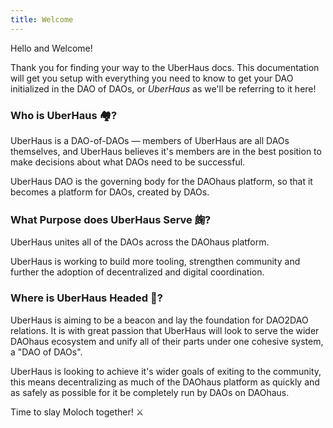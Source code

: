 ```yaml
---
title: Welcome
---
```


Hello and Welcome!

Thank you for finding your way to the UberHaus docs.  This documentation will get you setup with everything you need to know to get your DAO initialized in the DAO of DAOs, or *UberHaus* as we'll be referring to it here!

### Who is UberHaus 🏘?

UberHaus is a DAO-of-DAOs — members of UberHaus are all DAOs themselves, and UberHaus believes it's members are in the best position to make decisions about what DAOs need to be successful.

UberHaus DAO is the governing body for the DAOhaus platform, so that it becomes a platform for DAOs, created by DAOs.

### What Purpose does UberHaus Serve 龾?   

UberHaus unites all of the DAOs across the DAOhaus platform.

UberHaus is working to build more tooling, strengthen community and further the adoption of decentralized and digital coordination. 
 

### Where is UberHaus Headed 🙈? 

UberHaus is aiming to be a beacon and lay the foundation for DAO2DAO relations.  It is with great passion that UberHaus will look to serve the wider DAOhaus ecosystem and unify all of their parts under one cohesive system, a "DAO of DAOs".

UberHaus is looking to achieve it's wider goals of exiting to the community, this means decentralizing as much of the DAOhaus platform as quickly and as safely as possible for it be completely run by DAOs on DAOhaus.

Time to slay Moloch together! ⚔️